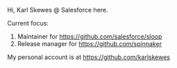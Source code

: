 Hi, Karl Skewes @ Salesforce here.

Current focus:
1. Maintainer for https://github.com/salesforce/sloop
2. Release manager for https://github.com/spinnaker

My personal account is at https://github.com/karlskewes
